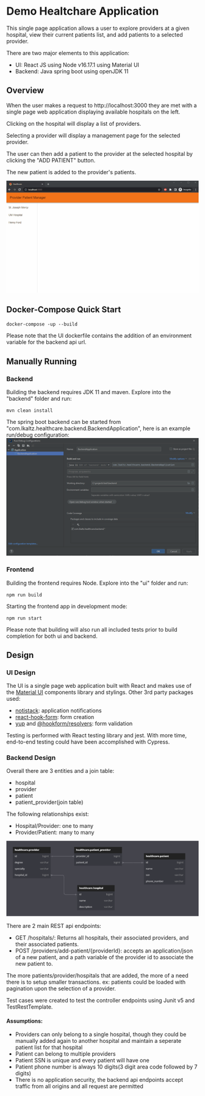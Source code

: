# Demo Healtchare Application

This single page application allows a user to explore providers at a given hospital, view their current patients list, and add patients to a selected provider.

There are two major elements to this application:

- UI: React JS using Node v16.17.1 using Material UI
- Backend: Java spring boot using openJDK 11

## Overview

When the user makes a request to http://localhost:3000 they are met with a single page web application displaying available hospitals on the left.

Clicking on the hospital will display a list of providers.

Selecting a provider will display a management page for the selected provider.

The user can then add a patient to the provider at the selected hospital by clicking the "ADD PATIENT" button.

The new patient is added to the provider's patients.

![](images/ProviderPatientManger.gif)

## Docker-Compose Quick Start

```
docker-compose -up --build
```
Please note that the UI dockerfile contains the addition of an environment variable for the backend api url.

## Manually Running

### Backend

Building the backend requires JDK 11 and maven. Explore into the "backend" folder and run:

```
mvn clean install
```

The spring boot backend can be started from "com.lkaltz.healthcare.backend.BackendApplication", here is an example run/debug configuration:
![img_1.png](images/runDebugConfig.png)


### Frontend

Building the frontend requires Node. Explore into the "ui" folder and run:

```
npm run build
```

Starting the frontend app in development mode:
```
npm run start
```

Please note that building will also run all included tests prior to build completion for both ui and backend.

## Design

### UI Design

The UI is a single page web application built with React and makes use of the [Material UI](https://github.com/mui/material-ui) components library and stylings.
Other 3rd party packages used:
- [notistack](https://github.com/iamhosseindhv/notistack): application notifications
- [react-hook-form](https://github.com/react-hook-form/react-hook-form): form creation
- [yup](https://github.com/jquense/yup) and [@hookform/resolvers](https://www.npmjs.com/package/@hookform/resolvers): form validation

Testing is performed with React testing library and jest. With more time, end-to-end testing could have been accomplished with Cypress.


### Backend Design

Overall there are 3 entities and a join table:

- hospital
- provider
- patient
- patient_provider(join table)

The following relationships exist:

- Hospital/Provider: one to many
- Provider/Patient: many to many

![](images/healthcareEntityDesign.PNG)

There are 2 main REST api endpoints:
- GET /hospitals/: Returns all hospitals, their associated providers, and their associated patients.
- POST /providers/add-patient/{providerId}: accepts an application/json of a new patient, and a path variable of the provider id to associate the new patient to.

The more patients/provider/hospitals that are added, the more of a need there is to setup smaller transactions.
ex: patients could be loaded with pagination upon the selection of a provider.

Test cases were created to test the controller endpoints using Junit v5 and TestRestTemplate.

#### Assumptions:

- Providers can only belong to a single hospital, though they could be manually added again to another hospital and maintain a seperate patient list for that hospital
- Patient can belong to multiple providers
- Patient SSN is unique and every patient will have one
- Patient phone number is always 10 digits(3 digit area code followed by 7 digits)
- There is no application security, the backend api endpoints accept traffic from all origins and all request are permitted


